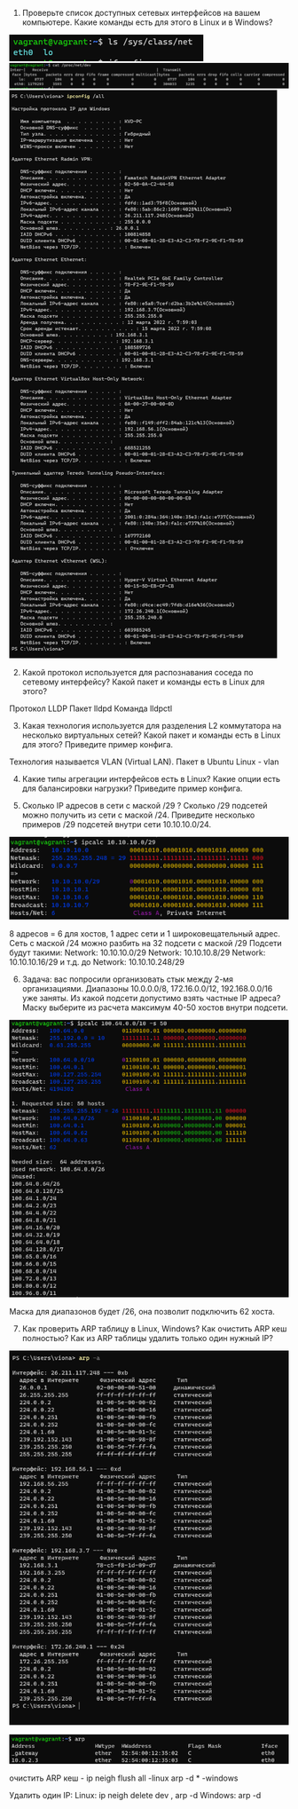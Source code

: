 1. Проверьте список доступных сетевых интерфейсов на вашем компьютере. Какие команды есть для этого в Linux и в Windows?

![](png/Screenshot_1.png)
![](png/Screenshot_2.png)
![](png/Screenshot_3.png)

2. Какой протокол используется для распознавания соседа по сетевому интерфейсу? Какой пакет и команды есть в Linux для этого?

Протокол LLDP
Пакет lldpd
Команда lldpctl

3. Какая технология используется для разделения L2 коммутатора на несколько виртуальных сетей? Какой пакет и команды есть в Linux для этого? Приведите пример конфига.

Технология называется VLAN (Virtual LAN).
Пакет в Ubuntu Linux - vlan



4. Какие типы агрегации интерфейсов есть в Linux? Какие опции есть для балансировки нагрузки? Приведите пример конфига.



5. Сколько IP адресов в сети с маской /29 ? Сколько /29 подсетей можно получить из сети с маской /24. Приведите несколько примеров /29 подсетей внутри сети 10.10.10.0/24.

![](png/Screenshot_4.png)

8 адресов = 6 для хостов, 1 адрес сети и 1 широковещательный адрес.
Сеть с маской /24 можно разбить на 32 подсети с маской /29 Подсети будут такими: Network: 10.10.10.0/29 Network: 10.10.10.8/29 Network: 10.10.10.16/29 и т.д. до Network: 10.10.10.248/29

6. Задача: вас попросили организовать стык между 2-мя организациями. Диапазоны 10.0.0.0/8, 172.16.0.0/12, 192.168.0.0/16 уже заняты. Из какой подсети допустимо взять частные IP адреса? Маску выберите из расчета максимум 40-50 хостов внутри подсети.

![](png/1.png)

Маска для диапазонов будет /26, она позволит подключить 62 хоста.

7. Как проверить ARP таблицу в Linux, Windows? Как очистить ARP кеш полностью? Как из ARP таблицы удалить только один нужный IP?

![](png/2.png)

![](png/3.png)

очистить ARP кеш -
ip neigh flush all -linux
arp -d * -windows

Удалить один IP:
Linux: ip neigh delete dev , arp -d
Windows: arp -d